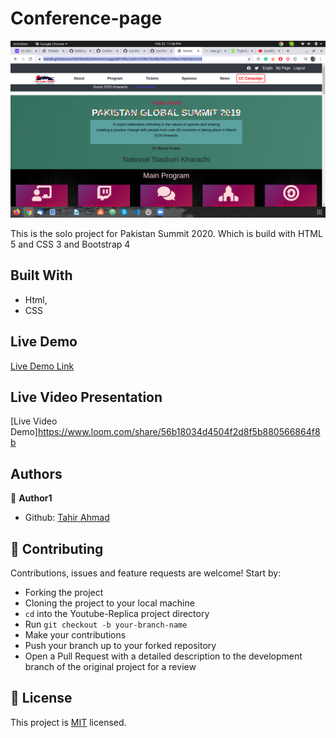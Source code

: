 # Conference-page
![screenshot](./screenshot.png)

This is the solo project for Pakistan Summit 2020. Which is build with HTML 5 and CSS 3 and Bootstrap 4

## Built With

- Html,
- CSS

## Live Demo

[Live Demo Link](https://rawcdn.githack.com/Tahirbhalli/Conference-page/c6e9a27d0a445af0e6ba820640ab657c969594d1/index.html)

## Live Video Presentation
[Live Video Demo]https://www.loom.com/share/56b18034d4504f2d8f5b880566864f8b

## Authors

👤 **Author1**

- Github: [Tahir Ahmad](https://github.com/tahirbhalli/)

## 🤝 Contributing

Contributions, issues and feature requests are welcome! Start by:
* Forking the project
* Cloning the project to your local machine
* `cd` into the Youtube-Replica project directory
* Run `git checkout -b your-branch-name`
* Make your contributions
* Push your branch up to your forked repository
* Open a Pull Request with a detailed description to the development branch of the original project for a review

## 📝 License

This project is [MIT](https://opensource.org/licenses/MIT) licensed.
